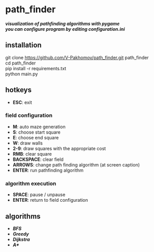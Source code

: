 # path_finder
***visualization of pathfinding algorithms with pygame***  
***you can configure program by editing configuration.ini***

## installation
git clone https://github.com/V-Pakhomov/path_finder.git path_finder  
cd path_finder  
pip install -r requirements.txt  
python main.py  

## hotkeys
* **ESC**: exit
### field configuration
* **M**: auto maze generation
* **S**: choose start square  
* **E**: choose end square
* **W**: draw walls
* **2-9**: draw squares with the appropriate cost
* **RMB**: clear square
* **BACKSPACE**: clear field
* **ARROWS**: change path finding algorithm (at screen caption)
* **ENTER**: run pathfinding algorithm
### algorithm execution
* **SPACE**: pause / unpause
* **ENTER**: return to field configuration

## algorithms
* ***BFS***
* ***Greedy***
* ***Dijkstra***
* ***A\****

